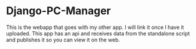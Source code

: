 # Django-PC-Manager
This is the webapp that goes with my other app. I will link it once I have it uploaded. This app has an api and receives data from the standalone script and publishes it so you can view it on the web. 
